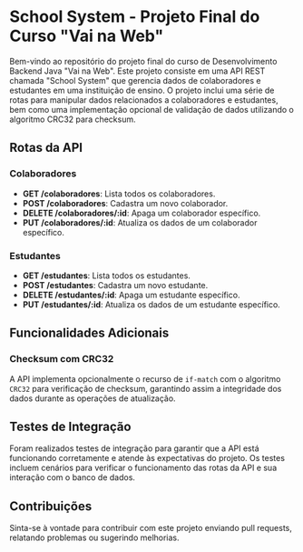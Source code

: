 
# School System - Projeto Final do Curso "Vai na Web"

Bem-vindo ao repositório do projeto final do curso de Desenvolvimento Backend Java "Vai na Web". Este projeto consiste em uma API REST chamada "School System" que gerencia dados de colaboradores e estudantes em uma instituição de ensino. O projeto inclui uma série de rotas para manipular dados relacionados a colaboradores e estudantes, bem como uma implementação opcional de validação de dados utilizando o algoritmo CRC32 para checksum.

## Rotas da API
### Colaboradores
- **GET /colaboradores**: Lista todos os colaboradores.
- **POST /colaboradores**: Cadastra um novo colaborador.
- **DELETE /colaboradores/:id**: Apaga um colaborador específico.
- **PUT /colaboradores/:id**: Atualiza os dados de um colaborador específico.
### Estudantes
- **GET /estudantes**: Lista todos os estudantes.
- **POST /estudantes**: Cadastra um novo estudante.
- **DELETE /estudantes/:id**: Apaga um estudante específico.
- **PUT /estudantes/:id**: Atualiza os dados de um estudante específico.

## Funcionalidades Adicionais

### Checksum com CRC32

A API implementa opcionalmente o recurso de `if-match` com o algoritmo `CRC32` para verificação de checksum, garantindo assim a integridade dos dados durante as operações de atualização.

## Testes de Integração

Foram realizados testes de integração para garantir que a API está funcionando corretamente e atende às expectativas do projeto. Os testes incluem cenários para verificar o funcionamento das rotas da API e sua interação com o banco de dados.

## Contribuições

Sinta-se à vontade para contribuir com este projeto enviando pull requests, relatando problemas ou sugerindo melhorias.